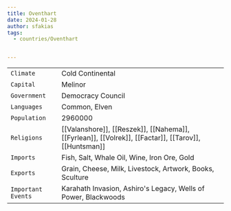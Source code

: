 ```yaml
---
title: Oventhart
date: 2024-01-28
author: sfakias
tags:
  - countries/Oventhart


---
```

| | |
| --- | --- |
| `Climate` | Cold Continental |
| `Capital` | Melinor |
| `Government` | Democracy Council |
| `Languages` | Common, Elven |
| `Population` | 2960000 |
| `Religions` | [[Valanshore]], [[Reszek]], [[Nahema]], [[Fyrlean]], [[Volrek]], [[Factar]], [[Tarov]], [[Huntsman]] |
| `Imports` | Fish, Salt, Whale Oil, Wine, Iron Ore, Gold |
| `Exports` | Grain, Cheese, Milk, Livestock, Artwork, Books, Sculture |
| `Important Events` | Karahath Invasion, Ashiro's Legacy, Wells of Power, Blackwoods |
